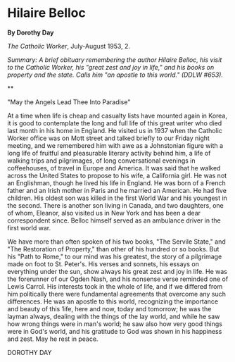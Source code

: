 Hilaire Belloc
==============

**By Dorothy Day**

*The Catholic Worker*, July-August 1953, 2.

*Summary: A brief obituary remembering the author Hilaire Belloc, his
visit to the Catholic Worker, his "great zest and joy in life," and his
books on property and the state. Calls him "an apostle to this world."
(DDLW \#653).*

**

"May the Angels Lead Thee Into Paradise"

At a time when life is cheap and casualty lists have mounted again in
Korea, it is good to contemplate the long and full life of this great
writer who died last month in his home in England. He visited us in 1937
when the Catholic Worker office was on Mott street and talked briefly to
our Friday night meeting, and we remembered him with awe as a
Johnstonian figure with a long life of fruitful and pleasurable literary
activity behind him, a life of walking trips and pilgrimages, of long
conversational evenings in coffeehouses, of travel in Europe and
America. It was said that he walked across the United States to propose
to his wife, a California girl. He was not an Englishman, though he
lived his life in England. He was born of a French father and an Irish
mother in Paris and he married an American. He had five children. His
oldest son was killed in the first World War and his youngest in the
second. There is another son living in Canada, and two daughters, one of
whom, Eleanor, also visited us in New York and has been a dear
correspondent since. Belloc himself served as an ambulance driver in the
first world war.

We have more than often spoken of his two books, "The Servile State,"
and "The Restoration of Property," than other of his hundred or so
books. But his "Path to Rome," to our mind was his greatest, the story
of a pilgrimage made on foot to St. Peter's. His verses and sonnets, his
essays on everything under the sun, show always his great zest and joy
in life. He was the forerunner of our Ogden Nash, and his nonsense verse
reminded one of Lewis Carrol. His interests took in the whole of life,
and if we differed from him politically there were fundamental
agreements that overcome any such differences. He was an apostle to this
world, recognizing the importance and beauty of this 1ife, here and now,
today and tomorrow; he was the layman always, dealing with the things of
the lay world, and while he saw how wrong things were in man's world; he
saw also how very good things were in God's world, and his gratitude to
God was shown in his happiness and zest. May he rest in peace.

DOROTHY DAY
